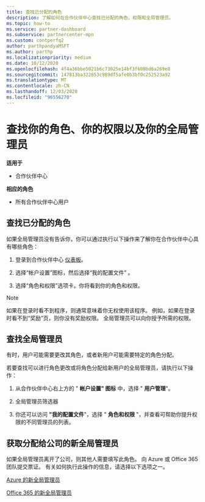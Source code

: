 ```yaml
---
title: 查找已分配的角色
description: 了解如何在合作伙伴中心查找已分配的角色、权限和全局管理员。
ms.topic: how-to
ms.service: partner-dashboard
ms.subservice: partnercenter-mpn
ms.custom: contperfq2
author: parthpandyaMSFT
ms.author: parthp
ms.localizationpriority: medium
ms.date: 10/12/2020
ms.openlocfilehash: 4f4a36bbe5021b6c73025e14bf3f608bd6a269e8
ms.sourcegitcommit: 147813ba322653c989df5afe0b3bf0c252523a92
ms.translationtype: MT
ms.contentlocale: zh-CN
ms.lasthandoff: 12/03/2020
ms.locfileid: "96556270"
---
```

# <a name="find-your-role-your-permissions-and-your-global-admin"></a>查找你的角色、你的权限以及你的全局管理员

**适用于**
- 合作伙伴中心

**相应的角色**

- 所有合作伙伴中心用户

## <a name="find-the-role-youve-been-assigned"></a>查找已分配的角色

如果全局管理员没有告诉你，你可以通过执行以下操作来了解你在合作伙伴中心具有哪些角色：

1. 登录到合作伙伴中心 [仪表板](https://partner.microsoft.com/dashboard/home)。

1. 选择“帐户设置”图标，然后选择“我的配置文件” 。
 
1. 选择“角色和权限”选项卡。你将看到你的角色和权限。
 
>[!Note]
>如果在登录时看不到程序，则通常意味着你无权使用该程序。 例如，如果在登录时看不到“奖励”页，则你没有奖励权限。 全局管理员可以向你授予所需的权限。

## <a name="find-your-global-admin"></a>查找全局管理员

有时，用户可能需要更改其角色，或者新用户可能需要特定的角色分配。

若要查找可以进行角色更改或将角色分配给新用户的全局管理员，请执行以下操作： 

1. 从合作伙伴中心右上方的 " **帐户设置" 图标** 中，选择 " **用户管理**"。

1. 全局管理员筛选器

1. 你还可以访问 **"我的配置文件**"，选择 " **角色和权限** "，并查看可帮助你提升权限的不同管理员的列表。 


## <a name="get-a-new-global-admin-assigned-to-your-company"></a>获取分配给公司的新全局管理员

如果全局管理员离开了公司，则其他人需要填写此角色。 向 Azure 或 Office 365 团队提交票证。 有关如何执行此操作的信息，请选择以下选项之一。

[Azure 的新全局管理员](https://support.microsoft.com/help/4505981/what-to-do-if-the-only-admin-for-your-mpn-program-has-left-the-company)

[Office 365 的新全局管理员](https://admin.microsoft.com/)

